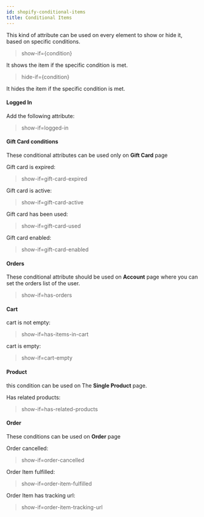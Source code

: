 ```yaml
---
id: shopify-conditional-items
title: Conditional Items
---
```


This kind of attribute can be used on every element to show or hide it, based on specific conditions.

> show-if={condition}

It shows the item if the specific condition is met.

> hide-if={condition}

It hides the item if the specific condition is met.


#### Logged In

Add the following attribute:

> show-if=logged-in


#### Gift Card conditions

These conditional attributes can be used only on **Gift Card** page 

Gift card is expired:

> show-if=gift-card-expired

Gift card is active:

> show-if=gift-card-active

Gift card has been used:

> show-if=gift-card-used

Gift card enabled:

> show-if=gift-card-enabled


#### Orders 

These conditional attribute should be used on **Account** page where you can set the orders list of the user.

> show-if=has-orders


#### Cart

cart is not empty:

> show-if=has-items-in-cart

cart is empty:

> show-if=cart-empty


#### Product

this condition can be used on The **Single Product** page.

Has related products:

> show-if=has-related-products


#### Order

These conditions can be used on **Order** page 

Order cancelled:

> show-if=order-cancelled

Order Item fulfilled:

> show-if=order-item-fulfilled

Order Item has tracking url:

> show-if=order-item-tracking-url



